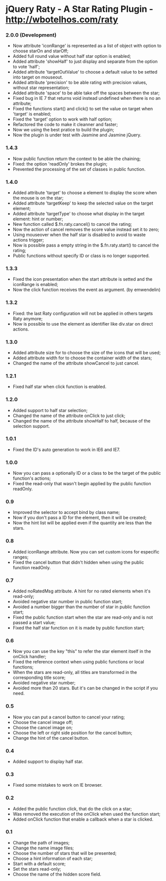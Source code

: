 # jQuery Raty - A Star Rating Plugin - http://wbotelhos.com/raty

### 2.0.0 (Development)

+ Now attribute 'iconRange' is represented as a list of object with option to choose starOn and starOff;
+ Added full round value without half star option is enabled;
+ Added attribute 'showHalf' to just display and separate from the option to vote 'half';
+ Added attribute 'targetOutValue' to choose a default value to be setted into target on mouseout.
+ Added attribute 'precision' to be able rating with precision values, without star representation;
+ Added attribute 'space' to be able take off the spaces between the star;
+ Fixed bug in IE 7 that returns void instead undefined when there is no an attribute;
+ Fixed the functions start() and click() to set the value on target when 'target' is enabled;
+ Fixed the 'target' option to work with half option;
+ Refactored the code to make it cleanner and faster;
+ Now we using the best pratice to build the plugin;
+ Now the plugin is under test with Jasmine and Jasmine jQuery.

### 1.4.3

+ Now public function return the context to be able the chaining;
+ Fixed: the option 'readOnly' brokes the plugin;
+ Prevented the processing of the set of classes in public function.

### 1.4.0

+ Added attribute 'target' to choose a element to display the score when the mouse is on the star;
+ Added attribute 'targetKeep' to keep the selected value on the target element;
+ Added attribute 'targetType' to choose what display in the target element: hint or number;
+ New function called $.fn.raty.cancel() to cancel the rating;
+ Now the action of cancel removes the score value instead set it to zero;
+ Using mouseover when the half star is disabled to avoid to waste actions trigger;
+ Now is possible pass a empty string in the $.fn.raty.start() to cancel the rating;
+ Public functions without specify ID or class is no longer supported.

### 1.3.3

+ Fixed the icon presentation when the start attribute is setted and the iconRange is enabled;
+ Now the click function receives the event as argument. (by emwendelin)

### 1.3.2

+ Fixed: the last Raty configuration will not be applied in others targets Raty anymore;
+ Now is possible to use the element as identifier like div.star on direct actions.

### 1.3.0

+ Added attribute size for to choose the size of the icons that will be used;
+ Added attribute width for to choose the container width of the stars;
+ Changed the name of the attribute showCancel to just cancel.

### 1.2.1

+ Fixed half star when click function is enabled.

### 1.2.0

+ Added support to half star selection;
+ Changed the name of the attribute onClick to just click;
+ Changed the name of the attribute showHalf to half, because of the selection support.

### 1.0.1

+ Fixed the ID's auto generation to work in IE6 and IE7.

### 1.0.0

+ Now you can pass a optionally ID or a class to be the target of the public function's actions;
+ Fixed the read-only that wasn't begin applied by the public function readOnly.

### 0.9

+ Improved the selector to accept bind by class name;
+ Now if you don't pass a ID for the element, then it will be created;
+ Now the hint list will be applied even if the quantity are less than the stars.

### 0.8

+ Added iconRange attribute. Now you can set custom icons for especific ranges;
+ Fixed the cancel button that didn't hidden when using the public function readOnly.

### 0.7

+ Added noRatedMsg attribute. A hint for no rated elements when it's read-only;
+ Avoided negative star number in public function start;
+ Avoided a number bigger than the number of star in public function start;
+ Fixed the public function start when the star are read-only and is not passed a start value;
+ Fixed the half star function on it is made by public function start;

### 0.6

+ Now you can use the key "this" to refer the star element itself in the onClick handler;
+ Fixed the reference context when using public functions or local functions;
+ When the stars are read-only, all titles are transformed in the corresponding title score;
+ Avoided negative star number;
+ Avoided more than 20 stars. But it's can be changed in the script if you need.

### 0.5

+ Now you can put a cancel button to cancel your rating;
+ Choose the cancel image off;
+ Choose the cancel image on;
+ Choose the left or right side position for the cancel button;
+ Change the hint of the cancel button.

### 0.4

+ Added support to display half star.

### 0.3

+ Fixed some mistakes to work on IE browser. 

### 0.2

+ Added the public function click, that do the click on a star; 
+ Was removed the execution of the onClick when used the function start;
+ Added onClick function that enable a callback when a star is clicked.

### 0.1

+ Change the path of images;
+ Change the name image files;
+ Choose the number of stars that will be presented;
+ Choose a hint information of each star;
+ Start with a default score;
+ Set the stars read-only;
+ Choose the name of the hidden score field.